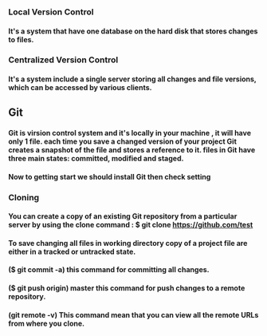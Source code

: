 
### Local Version Control
#### It's a system that have one database on the hard disk that stores changes to files.
### Centralized Version Control
#### It's a system include a single server storing all changes and file versions, which can be accessed by various clients.

## Git
#### Git is virsion control system and it's locally in your machine , it will have only 1 file. each time you save a changed version of your project Git creates a snapshot of the file and stores a reference to it. files in Git have three main states: committed, modified and staged.
#### Now to getting start we should install Git then check setting
### Cloning
#### You can create a copy of an existing Git repository from a particular server by using the clone command : $ git clone https://github.com/test
#### To save changing all files in working directory copy of a project file are either in a tracked or untracked state.
#### ($ git commit -a) this command for committing all changes.
#### ($ git push origin) master this command for push changes to a remote repository.
#### (git remote -v) This command mean that you can view all the remote URLs from where you clone.
